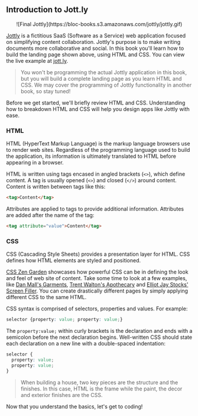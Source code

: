 ## Introduction to Jott.ly

<center>![Final Jottly](https://bloc-books.s3.amazonaws.com/jottly/jottly.gif)</center>

[Jottly](http://jott.ly) is a fictitious SaaS (Software as a Service) web application focused on simplifying content collaboration. Jottly's purpose is to make writing documents more collaborative and social. In this book you'll learn how to build the landing page shown above, using HTML and CSS. You can view the live example at [jott.ly](http://jott.ly).

> You won't be programming the actual Jottly application in this book, but you will build a complete landing page as you learn HTML and CSS. We may cover the programming of Jottly functionality in another book, so stay tuned!

Before we get started, we'll briefly review HTML and CSS. Understanding how to breakdown HTML and CSS will help you design apps like Jottly with ease.

### HTML

HTML (HyperText Markup Language) is the markup language browsers use to render web sites. Regardless of the programming language used to build the application, its information is ultimately translated to HTML before appearing in a browser.

HTML is written using tags encased in angled brackets (`<>`), which define content. A tag is usually opened (`<>`) and closed (`</>`) around content. Content is written between tags like this:

```html
<tag>Content</tag>
```

Attributes are applied to tags to provide additional information. Attributes are added after the name of the tag:

```html
<tag attribute="value">Content</tag>
```

### CSS

CSS (Cascading Style Sheets) provides a presentation layer for HTML. CSS defines how HTML elements are styled and positioned.

[CSS Zen Garden](http://www.csszengarden.com/) showcases how powerful CSS can be in defining the look and feel of web site of content. Take some time to look at a few examples, like [Dan Mall's Garments](http://www.csszengarden.com/220/), [Trent Walton's Apothecary](http://www.csszengarden.com/218/) and [Elliot Jay Stocks' Screen Filler](http://www.csszengarden.com/217/). You can create drastically different pages by simply applying different CSS to the same HTML.

CSS syntax is comprised of selectors, properties and values. For example:

```css
selector {property: value; property: value;}
```

The `property:value;` within curly brackets is the declaration and ends with a semicolon before the next declaration begins. Well-written CSS should state each declaration on a new line with a double-spaced indentation:

```css
selector {
  property: value;
  property: value;
}
```

> When building a house, two key pieces are the structure and the finishes. In this case, HTML is the frame while the paint, the decor and exterior finishes are the CSS.

Now that you understand the basics, let's get to coding!
